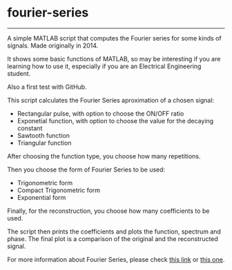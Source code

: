 # fourier-series
----

A simple MATLAB script that computes the Fourier series for some kinds of signals. Made originally in 2014.

It shows some basic functions of MATLAB, so may be interesting if you are learning how to use it, especially if you are an Electrical Engineering student.

Also a first test with GitHub.

This script calculates the Fourier Series aproximation of a chosen
signal:
- Rectangular pulse, with option to choose the ON/OFF ratio
- Exponetial function, with option to choose the value for the decaying constant
- Sawtooth function
- Triangular function

After choosing the function type, you choose how many repetitions.

Then you choose the form of Fourier Series to be used: 
- Trigonometric form
- Compact Trigonometric form
- Exponential form

Finally, for the reconstruction, you choose how many coefficients to be used.

The script then prints the coefficients and plots the function, spectrum and phase. The final plot is a comparison of the original and the reconstructed
signal.

For more information about Fourier Series, please check  [this link](http://www.commsp.ee.ic.ac.uk/~pld/Teaching/comms1_09/lecture_4.pdf) or [this one](http://mathworld.wolfram.com/FourierSeries.html).
